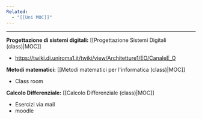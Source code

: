 ```yaml
---
Related:
  - "[[Uni MOC]]"
---
```

---
**Progettazione di sistemi digitali:** [[Progettazione Sistemi Digitali (class)|MOC]]
- https://twiki.di.uniroma1.it/twiki/view/Architetture1/EO/CanaleE_O


**Metodi matematici:** [[Metodi matematici per l'informatica (class)|MOC]]
- Class room

**Calcolo Differenziale:** [[Calcolo Differenziale (class)|MOC]]
- Esercizi via mail
- moodle
